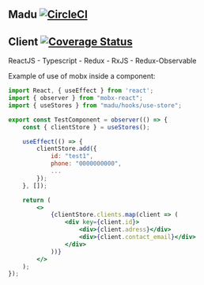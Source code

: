 ## Madu [![CircleCI](https://circleci.com/gh/ayshiff/madu_gr_4/tree/develop.svg?style=svg)](https://circleci.com/gh/ayshiff/madu_gr_4/tree/develop)

## Client [![Coverage Status](https://coveralls.io/repos/github/ayshiff/madu_gr_4/badge.svg?branch=develop)](https://coveralls.io/github/ayshiff/madu_gr_4?branch=develop)

ReactJS - Typescript - Redux - RxJS - Redux-Observable

Example of use of mobx inside a component:

```jsx
import React, { useEffect } from 'react';
import { observer } from "mobx-react";
import { useStores } from "madu/hooks/use-store";

export const TestComponent = observer(() => {
    const { clientStore } = useStores();

    useEffect(() => {
        clientStore.add({
            id: "test1",
            phone: "0000000000",
            ...
        });
    }, []);

    return (
        <>
            {clientStore.clients.map(client => (
                <div key={client.id}>
                    <div>{client.adress}</div>
                    <div>{client.contact_email}</div>
                </div>
            ))}
        </>
    );
});


```
